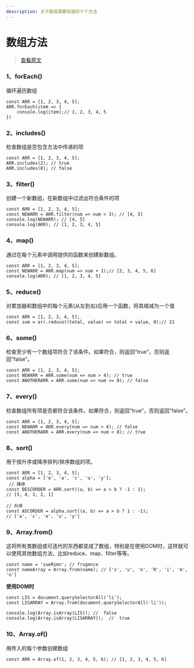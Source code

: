 ```yaml
---
description: 关于数组需要知道的十个方法
---
```


# 数组方法

> [查看原文](https://morioh.com/p/3ba421a8a63d)

### 1、forEach\(\)

循环遍历数组

```text
const ARR = [1, 2, 3, 4, 5];
ARR.forEach(item => {
    console.log(item);// 1, 2, 3, 4, 5
})
```

### 2、includes\(\)

检查数组是否包含方法中传递的项

```text
const ARR = [1, 2, 3, 4, 5];
ARR.includes(2); // true
ARR.includes(8); // false
```

### 3、filter\(\)

创建一个新数组，在新数组中过滤出符合条件的项

```text
const ARR = [1, 2, 3, 4, 5];
const NEWARR = ARR.filter(num => num > 3); // [4, 5]
console.log(NEWARR); // [4, 5]
console.log(ARR); // [1, 2, 3, 4, 5]
```

### 4、map\(\)

通过在每个元素中调用提供的函数来创建新数组。

```text
const ARR = [1, 2, 3, 4, 5];
const NEWARR = ARR.map(num => num + 1);// [2, 3, 4, 5, 6]
console.log(ARR); // [1, 2, 3, 4, 5]
```

### 5、reduce\(\)

对累加器和数组中的每个元素\(从左到右\)应用一个函数，将其缩减为一个值

```text
const ARR = [1, 2, 3, 4, 5];
const sum = arr.reduce((total, value) => total + value, 0);// 21
```

### 6、some\(\)

检查至少有一个数组项符合了该条件。如果符合，则返回“true”，否则返回“false”。

```text
const ARR = [1, 2, 3, 4, 5];
const NEWARR = ARR.some(num => num > 4); // true
const ANOTHERARR = ARR.some(num => num <= 0); // false
```

### 7、every\(\)

检查数组所有项是否都符合该条件。如果符合，则返回“true”，否则返回“false”。

```text
const ARR = [1, 2, 3, 4, 5];
const NEWARR = ARR.every(num => num > 4); // false
const ANOTHERARR = ARR.every(num => num < 8); // true
```

### 8、sort\(\)

用于按升序或降序排列/排序数组的项。

```text
const ARR = [1, 2, 3, 4, 5];
const alpha = ['e', 'a', 'c', 'u', 'y'];
 // 降序
const DESCORDER = ARR.sort((a, b) => a > b ? -1 : 1);
// [5, 4, 3, 2, 1]

// 升序
const ASCORDER = alpha.sort((a, b) => a > b ? 1 : -1);
// ['a', 'c', 'e', 'u', 'y']
```

### 9、Array.from\(\)

这将所有类数组或可迭代的东西都变成了数组，特别是在使用DOM时，这样就可以使用其他数组方法，比如reduce、map、filter等等。

```text
const name = 'sueRimn'; // frugence
const nameArray = Array.from(name); // ['s', 'u', 'e', 'R', 'i', 'm', 'n']
```

**使用DOM时**

```text
const LIS = document.querySelectorAll('li');
const LISARRAY = Array.from(document.querySelectorAll('li'));

console.log(Array.isArray(LIS)); //  false
console.log(Array.isArray(LISARRAY));  //  true
```

### 10、Array.of\(\)

用传入的每个参数创建数组

```text
const ARR = Array.of(1, 2, 3, 4, 5, 6); // [1, 2, 3, 4, 5, 6]
```

